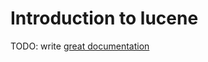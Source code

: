 # Introduction to lucene

TODO: write [great documentation](http://jacobian.org/writing/great-documentation/what-to-write/)
